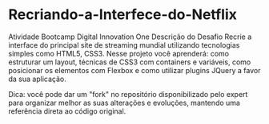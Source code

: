 # Recriando-a-Interfece-do-Netflix
Atividade Bootcamp Digital Innovation One
Descrição do Desafio
Recrie a interface do principal site de streaming mundial utilizando tecnologias simples como HTML5, CSS3. Nesse projeto você aprenderá: como estruturar um layout, técnicas de CSS3 com containers e variáveis, como posicionar os elementos com Flexbox e como utilizar plugins JQuery a favor da sua aplicação.


Dica: você pode dar um "fork" no repositório disponibilizado pelo expert para organizar melhor as suas alterações e evoluções, mantendo uma referência direta ao código original.
